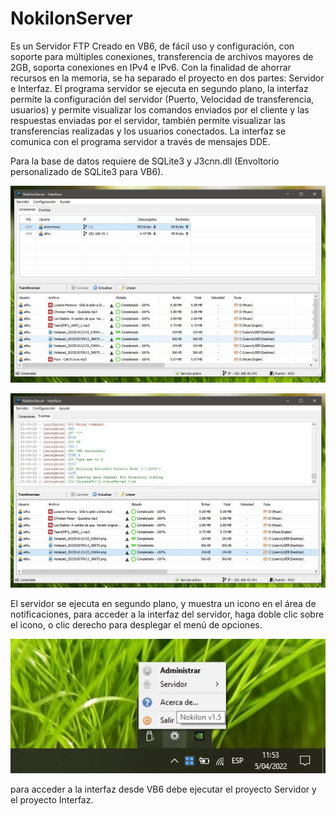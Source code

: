 # NokilonServer
Es un Servidor FTP Creado en VB6, de fácil uso y configuración, con soporte para múltiples conexiones, transferencia de archivos mayores de 2GB, soporta conexiones en IPv4 e IPv6. Con la finalidad de ahorrar recursos en la memoria, se ha separado el proyecto en dos partes: Servidor e Interfaz. El programa servidor se ejecuta en segundo plano, la interfaz permite la configuración del servidor (Puerto, Velocidad de transferencia, usuarios) y permite visualizar los comandos enviados por el cliente y las respuestas enviadas por el servidor, también permite visualizar las transferencias realizadas y los usuarios conectados. La interfaz se comunica con el programa servidor a través de mensajes DDE.

Para la base de datos requiere de SQLite3 y J3cnn.dll (Envoltorio personalizado de SQLite3 para VB6).

 ![ITypeComp::Bind](/server/res/nk-server1.jpg)
 
 
 ![ITypeComp::Bind](/server/res/nk-server0.jpg)
 
El servidor se ejecuta en segundo plano, y muestra un icono en el área de notificaciones, para acceder a la interfaz del servidor, haga doble clic sobre el icono, o clic derecho para desplegar el menú de opciones.

 ![ITypeComp::Bind](/server/res/nk-server2.jpg)
 
para acceder a la interfaz desde VB6 debe ejecutar el proyecto Servidor y el proyecto Interfaz.